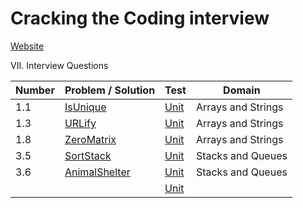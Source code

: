 # Cracking the Coding interview

[Website](https://www.crackingthecodinginterview.com/)

VII. Interview Questions

| Number | Problem / Solution                  | Test                               | Domain             |
|--------|-------------------------------------|------------------------------------|--------------------|
| 1.1    | [IsUnique](./IsUnique.cs)           | [Unit](../Test/UTIsUnique.cs)      | Arrays and Strings |
| 1.3    | [URLify](./URLify.cs)               | [Unit](../Test/UTURLify.cs)        | Arrays and Strings |
| 1.8    | [ZeroMatrix](./ZeroMatrix.cs)       | [Unit](../Test/UTZeroMatrix.cs)    | Arrays and Strings |
| 3.5    | [SortStack](./SortStack.cs)         | [Unit](../Test/UTSortStack.cs)     | Stacks and Queues  |
| 3.6    | [AnimalShelter](./AnimalShelter.cs) | [Unit](../Test/UTAnimalShelter.cs) | Stacks and Queues  |
|        | []()                                | [Unit](../Test/UT)                 |                    |
